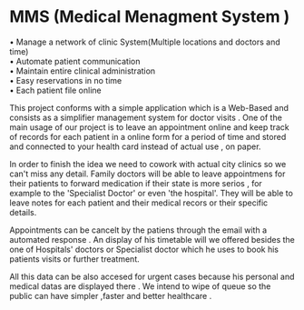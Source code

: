 # MMS (Medical Menagment System )


•	Manage a network of clinic System(Multiple locations and doctors and time)<br>
•	Automate patient communication<br>
•	Maintain entire clinical administration<br>
•	Easy reservations in no time <br>
•	Each patient file online<br>


This project conforms with a simple application which is a Web-Based and consists as a simplifier management system for doctor visits .  One of the main usage of our project is to leave an appointment online and keep track of  records for each patient in a online form for a period of time and stored and connected to your health card instead of actual use , on paper.

In order to finish the idea we need to cowork with actual city clinics  so we can't miss any detail. Family doctors will be able to leave appointmens for their patients to forward medication if their state is more serios , for example to the 'Specialist Doctor' or even 'the hospital'. They will be able to leave notes for each patient and their medical recors or their specific details.

Appointments can be cancelt by the patiens through the email with a automated response . An display of his timetable will we offered besides the one of Hospitals' doctors or Specialist doctor which he uses to book his patients visits or further treatment.

All this data can be also accesed for urgent cases because his personal and medical datas are displayed there . We intend to wipe of queue so the public can have simpler ,faster and better healthcare .
